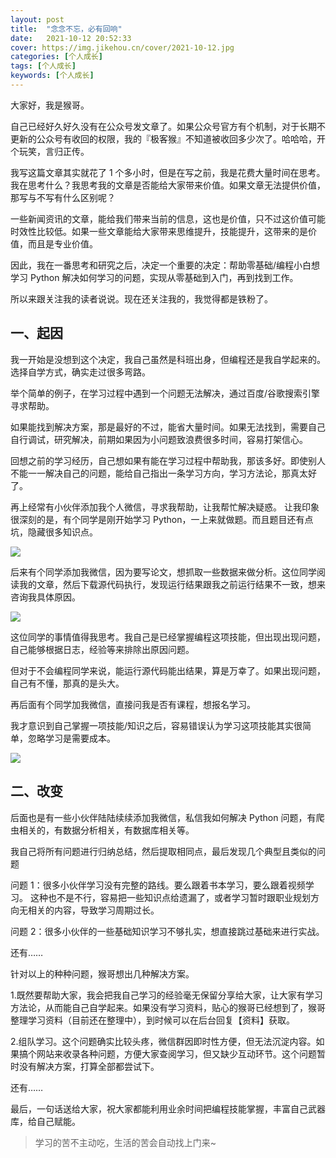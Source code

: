 ```yaml
---
layout: post
title:  "念念不忘，必有回响"
date:   2021-10-12 20:52:33
cover: https://img.jikehou.cn/cover/2021-10-12.jpg
categories: [个人成长]
tags: [个人成长]
keywords: [个人成长]
---
```

大家好，我是猴哥。

自己已经好久好久没有在公众号发文章了。如果公众号官方有个机制，对于长期不更新的公众号有收回的权限，我的『极客猴』不知道被收回多少次了。哈哈哈，开个玩笑，言归正传。

我写这篇文章其实就花了 1 个多小时，但是在写之前，我是花费大量时间在思考。我在思考什么？我思考我的文章是否能给大家带来价值。如果文章无法提供价值，那写与不写有什么区别呢？

一些新闻资讯的文章，能给我们带来当前的信息，这也是价值，只不过这价值可能时效性比较低。如果一些文章能给大家带来思维提升，技能提升，这带来的是价值，而且是专业价值。

因此，我在一番思考和研究之后，决定一个重要的决定：帮助零基础/编程小白想学习 Python 解决如何学习的问题，实现从零基础到入门，再到找到工作。

所以来跟关注我的读者说说。现在还关注我的，我觉得都是铁粉了。

## 一、起因

我一开始是没想到这个决定，我自己虽然是科班出身，但编程还是我自学起来的。选择自学方式，确实走过很多弯路。

举个简单的例子，在学习过程中遇到一个问题无法解决，通过百度/谷歌搜索引擎寻求帮助。

如果能找到解决方案，那是最好的不过，能省大量时间。如果无法找到，需要自己自行调试，研究解决，前期如果因为小问题致浪费很多时间，容易打架信心。

回想之前的学习经历，自己想如果有能在学习过程中帮助我，那该多好。即使别人不能一一解决自己的问题，能给自己指出一条学习方向，学习方法论，那真太好了。

再上经常有小伙伴添加我个人微信，寻求我帮助，让我帮忙解决疑惑。
让我印象很深刻的是，有个同学是刚开始学习 Python，一上来就做题。而且题目还有点坑，隐藏很多知识点。

![](https://img.jikehou.cn/img/20211012_1.jpg)


后来有个同学添加我微信，因为要写论文，想抓取一些数据来做分析。这位同学阅读我的文章，然后下载源代码执行，发现运行结果跟我之前运行结果不一致，想来咨询我具体原因。


![](https://img.jikehou.cn/img/20211012_2.jpg)

这位同学的事情值得我思考。我自己是已经掌握编程这项技能，但出现出现问题，自己能够根据日志，经验等来排除出原因问题。

但对于不会编程同学来说，能运行源代码能出结果，算是万幸了。如果出现问题，自己有不懂，那真的是头大。

再后面有个同学加我微信，直接问我是否有课程，想报名学习。

我才意识到自己掌握一项技能/知识之后，容易错误认为学习这项技能其实很简单，忽略学习是需要成本。

![](https://img.jikehou.cn/img/20211012_3.jpg)

## 二、改变

后面也是有一些小伙伴陆陆续续添加我微信，私信我如何解决 Python 问题，有爬虫相关的，有数据分析相关，有数据库相关等。

我自己将所有问题进行归纳总结，然后提取相同点，最后发现几个典型且类似的问题

问题 1：很多小伙伴学习没有完整的路线。要么跟着书本学习，要么跟着视频学习。
这种也不是不行，容易把一些知识点给遗漏了，或者学习暂时跟职业规划方向无相关的内容，导致学习周期过长。

问题 2：很多小伙伴的一些基础知识学习不够扎实，想直接跳过基础来进行实战。

还有……

针对以上的种种问题，猴哥想出几种解决方案。

1.既然要帮助大家，我会把我自己学习的经验毫无保留分享给大家，让大家有学习方法论，从而能自己自学起来。如果没有学习资料，贴心的猴哥已经想到了，猴哥整理学习资料（目前还在整理中），到时候可以在后台回复【资料】获取。

2.组队学习。这个问题确实比较头疼，微信群因即时性方便，但无法沉淀内容。如果搞个网站来收录各种问题，方便大家查阅学习，但又缺少互动环节。这个问题暂时没有解决方案，打算全部都尝试下。

还有……

最后，一句话送给大家，祝大家都能利用业余时间把编程技能掌握，丰富自己武器库，给自己赋能。

> 学习的苦不主动吃，生活的苦会自动找上门来~